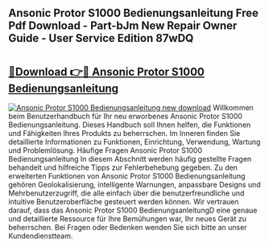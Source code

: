 ## Ansonic Protor S1000 Bedienungsanleitung Free Pdf Download - Part-bJm New Repair Owner Guide - User Service Edition 87wDQ

# <h2><a href="http://df02k7j.blite.top/?on=Ansonic+Protor+S1000+Bedienungsanleitung">🔗Download 👉🔴 Ansonic Protor S1000 Bedienungsanleitung</a></h2>

[![Ansonic Protor S1000 Bedienungsanleitung new download](https://i.imgur.com/lujVjoI.png)](http://df02k7j.blite.top/?on=Ansonic+Protor+S1000+Bedienungsanleitung)
Willkommen beim Benutzerhandbuch für Ihr neu erworbenes Ansonic Protor S1000 Bedienungsanleitung. Dieses Handbuch soll Ihnen helfen, die Funktionen und Fähigkeiten Ihres Produkts zu beherrschen. Im Inneren finden Sie detaillierte Informationen zu Funktionen, Einrichtung, Verwendung, Wartung und Problemlösung. Häufige Fragen Ansonic Protor S1000 Bedienungsanleitung In diesem Abschnitt werden häufig gestellte Fragen behandelt und hilfreiche Tipps zur Fehlerbehebung gegeben. Zu den erweiterten Funktionen von Ansonic Protor S1000 Bedienungsanleitung gehören Geolokalisierung, intelligente Warnungen, anpassbare Designs und Mehrbenutzerzugriff, die alle einfach über die benutzerfreundliche und intuitive Benutzeroberfläche gesteuert werden können. Wir vertrauen darauf, dass das Ansonic Protor S1000 BedienungsanleitungD eine genaue und detaillierte Ressource für Ihre Bemühungen war, Ihr neues Gerät zu beherrschen. Bei Fragen oder Bedenken wenden Sie sich bitte an unser Kundendienstteam.
